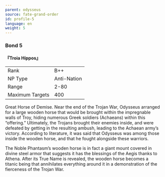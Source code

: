 ```yaml
---
parent: odysseus
source: fate-grand-order
id: profile-5
language: en
weight: 5
---
```


### Bond 5

#### 『Troia Híppos』

<table>
  <tr><td>Rank</td><td>B++</td></tr>
  <tr><td>NP Type</td><td>Anti-Nation</td></tr>
  <tr><td>Range</td><td>2-80</td></tr>
  <tr><td>Maximum Targets</td><td>400</td></tr>
</table>

Great Horse of Demise.
Near the end of the Trojan War, Odysseus arranged for a large wooden horse that would be brought within the impregnable walls of Troy, hiding numerous Greek soldiers (Achaeans) within this “offering.” Ultimately, the Trojans brought their enemies inside, and were defeated by getting in the resulting ambush, leading to the Achaean army’s victory. According to literature, it was said that Odysseus was among those inside the wooden horse, and that he fought alongside these warriors.

The Noble Phantasm’s wooden horse is in fact a giant mount covered in divine steel  armor that suggests it has the blessings of the Aegis thanks to Athena. After its True Name is revealed, the wooden horse becomes a titanic being that annihilates everything around it in a demonstration of the fierceness of the Trojan War.
